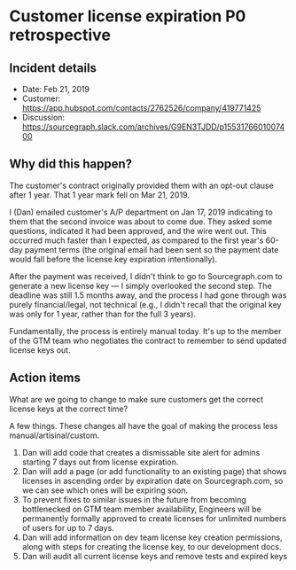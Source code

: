 # Customer license expiration P0 retrospective

## Incident details

- Date: Feb 21, 2019
- Customer: https://app.hubspot.com/contacts/2762526/company/419771425
- Discussion: https://sourcegraph.slack.com/archives/G9EN3TJDD/p1553176601007400

## Why did this happen?

The customer's contract originally provided them with an opt-out clause after 1 year. That 1 year mark fell on Mar 21, 2019.

I (Dan) emailed customer's A/P department on Jan 17, 2019 indicating to them that the second invoice was about to come due. They asked some questions, indicated it had been approved, and the wire went out. This occurred much faster than I expected, as compared to the first year's 60-day payment terms (the original email had been sent so the payment date would fall before the license key expiration intentionally).

After the payment was received, I didn't think to go to Sourcegraph.com to generate a new license key — I simply overlooked the second step. The deadline was still 1.5 months away, and the process I had gone through was purely financial/legal, not technical (e.g., I didn't recall that the original key was only for 1 year, rather than for the full 3 years).

Fundamentally, the process is entirely manual today. It's up to the member of the GTM team who negotiates the contract to remember to send updated license keys out.

## Action items

What are we going to change to make sure customers get the correct license keys at the correct time?

A few things. These changes all have the goal of making the process less manual/artisinal/custom.

1. Dan will add code that creates a dismissable site alert for admins starting 7 days out from license expiration.
1. Dan will add a page (or add functionality to an existing page) that shows licenses in ascending order by expiration date on Sourcegraph.com, so we can see which ones will be expiring soon.
1. To prevent fixes to similar issues in the future from becoming bottlenecked on GTM team member availability, Engineers will be permanently formally approved to create licenses for unlimited numbers of users for up to 7 days.
1. Dan will add information on dev team license key creation permissions, along with steps for creating the license key, to our development docs.
1. Dan will audit all current license keys and remove tests and expired keys
